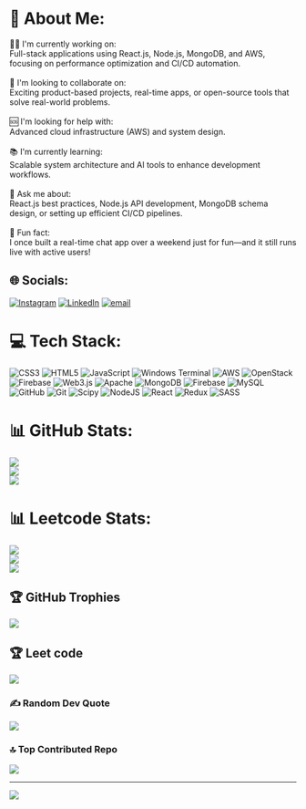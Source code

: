 # 💫 About Me:
👨‍💻 I'm currently working on:<br>Full-stack applications using React.js, Node.js, MongoDB, and AWS, focusing on performance optimization and CI/CD automation.<br><br>🤝 I'm looking to collaborate on:<br>Exciting product-based projects, real-time apps, or open-source tools that solve real-world problems.<br><br>🆘 I'm looking for help with:<br>Advanced cloud infrastructure (AWS) and system design.<br><br>📚 I'm currently learning:<br>Scalable system architecture and AI tools to enhance development workflows.<br><br>💬 Ask me about:<br>React.js best practices, Node.js API development, MongoDB schema design, or setting up efficient CI/CD pipelines.<br><br>🤯 Fun fact:<br>I once built a real-time chat app over a weekend just for fun—and it still runs live with active users!


## 🌐 Socials:
[![Instagram](https://img.shields.io/badge/Instagram-%23E4405F.svg?logo=Instagram&logoColor=white)](https://instagram.com/imashishku) [![LinkedIn](https://img.shields.io/badge/LinkedIn-%230077B5.svg?logo=linkedin&logoColor=white)](https://linkedin.com/in/https://www.linkedin.com/in/ashish-kumar-a39a17345/) [![email](https://img.shields.io/badge/Email-D14836?logo=gmail&logoColor=white)](mailto:ashishku1502@gmail.com) 

# 💻 Tech Stack:
![CSS3](https://img.shields.io/badge/css3-%231572B6.svg?style=for-the-badge&logo=css3&logoColor=white) ![HTML5](https://img.shields.io/badge/html5-%23E34F26.svg?style=for-the-badge&logo=html5&logoColor=white) ![JavaScript](https://img.shields.io/badge/javascript-%23323330.svg?style=for-the-badge&logo=javascript&logoColor=%23F7DF1E) ![Windows Terminal](https://img.shields.io/badge/Windows%20Terminal-%234D4D4D.svg?style=for-the-badge&logo=windows-terminal&logoColor=white) ![AWS](https://img.shields.io/badge/AWS-%23FF9900.svg?style=for-the-badge&logo=amazon-aws&logoColor=white) ![OpenStack](https://img.shields.io/badge/Openstack-%23f01742.svg?style=for-the-badge&logo=openstack&logoColor=white) ![Firebase](https://img.shields.io/badge/firebase-%23039BE5.svg?style=for-the-badge&logo=firebase) ![Web3.js](https://img.shields.io/badge/web3.js-F16822?style=for-the-badge&logo=web3.js&logoColor=white) ![Apache](https://img.shields.io/badge/apache-%23D42029.svg?style=for-the-badge&logo=apache&logoColor=white) ![MongoDB](https://img.shields.io/badge/MongoDB-%234ea94b.svg?style=for-the-badge&logo=mongodb&logoColor=white) ![Firebase](https://img.shields.io/badge/firebase-a08021?style=for-the-badge&logo=firebase&logoColor=ffcd34) ![MySQL](https://img.shields.io/badge/mysql-4479A1.svg?style=for-the-badge&logo=mysql&logoColor=white) ![GitHub](https://img.shields.io/badge/github-%23121011.svg?style=for-the-badge&logo=github&logoColor=white) ![Git](https://img.shields.io/badge/git-%23F05033.svg?style=for-the-badge&logo=git&logoColor=white) ![Scipy](https://img.shields.io/badge/SciPy-%230C55A5.svg?style=for-the-badge&logo=scipy&logoColor=%white) ![NodeJS](https://img.shields.io/badge/node.js-6DA55F?style=for-the-badge&logo=node.js&logoColor=white) ![React](https://img.shields.io/badge/react-%2320232a.svg?style=for-the-badge&logo=react&logoColor=%2361DAFB) ![Redux](https://img.shields.io/badge/redux-%23593d88.svg?style=for-the-badge&logo=redux&logoColor=white) ![SASS](https://img.shields.io/badge/SASS-hotpink.svg?style=for-the-badge&logo=SASS&logoColor=white)
# 📊 GitHub Stats:
![](https://github-readme-stats.vercel.app/api?username=Ashishku1502&theme=dark&hide_border=false&include_all_commits=true&count_private=true)<br/>
![](https://nirzak-streak-stats.vercel.app/?user=Ashishku1502&theme=dark&hide_border=false)<br/>
![](https://github-readme-stats.vercel.app/api/top-langs/?username=Ashishku1502&theme=dark&hide_border=false&include_all_commits=true&count_private=true&layout=compact)

# 📊 Leetcode Stats:
![](https://Leetcode-readme-stats.vercel.app/api?username=Ashishku15&theme=dark&hide_border=false&include_all_commits=true&count_private=true)<br/>
![](https://nirzak-streak-stats.vercel.app/?user=Ashishku15&theme=dark&hide_border=false)<br/>
![](https://Leetcode-readme-stats.vercel.app/api/top-langs/?username=Ashishku15&theme=dark&hide_border=false&include_all_commits=true&count_private=true&layout=compact)


## 🏆 GitHub Trophies
![](https://github-profile-trophy.vercel.app/?username=Ashishku1502&theme=dark&no-frame=false&no-bg=false&margin-w=4)

## 🏆 Leet code
![](https://Leetcode-profile-trophy.vercel.app/?username=Ashishku15&theme=dark&no-frame=false&no-bg=false&margin-w=4)

### ✍️ Random Dev Quote
![](https://quotes-github-readme.vercel.app/api?type=vetical&theme=light)

### 🔝 Top Contributed Repo
![](https://github-contributor-stats.vercel.app/api?username=Ashishku1502&limit=5&theme=default&combine_all_yearly_contributions=true)

---
[![](https://visitcount.itsvg.in/api?id=Ashishku1502&icon=0&color=0)](https://visitcount.itsvg.in)

<!-- Proudly created with GPRM ( https://gprm.itsvg.in ) -->
